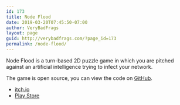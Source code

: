 ```yaml
---
id: 173
title: Node Flood
date: 2019-03-20T07:45:50-07:00
author: VeryBadFrags
layout: page
guid: http://verybadfrags.com/?page_id=173
permalink: /node-flood/
---
```


Node Flood is a turn-based 2D puzzle game in which you are pitched  against an artificial intelligence trying to infect your network.

The game is open source, you can view the code on [GitHub](https://github.com/VeryBadFrags/NodeFlood).

* [itch.io](https://verybadfrags.itch.io/node-flood)
* [Play Store](https://play.google.com/store/apps/details?id=com.vourch.nodeflood)
